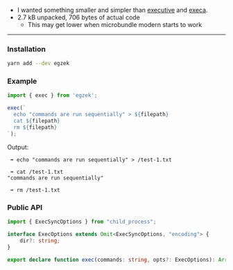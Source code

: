 - I wanted something smaller and simpler than [executive](https://www.npmjs.com/package/executive) and [execa](https://www.npmjs.com/package/execa).
- 2.7 kB unpacked, 706 bytes of actual code
  - This may get lower when microbundle modern starts to work

---

### Installation

```sh
yarn add --dev egzek
```

### Example

```ts
import { exec } from 'egzek';

exec(`
  echo "commands are run sequentially" > ${filepath}
  cat ${filepath}
  rm ${filepath}
`);
```

Output:
```
 ➡ echo "commands are run sequentially" > /test-1.txt 

 ➡ cat /test-1.txt 
"commands are run sequentially" 

 ➡ rm /test-1.txt 
```

### Public API

```ts
import { ExecSyncOptions } from "child_process";

interface ExecOptions extends Omit<ExecSyncOptions, "encoding"> {
    dir?: string;
}

export declare function exec(commands: string, opts?: ExecOptions): Array<string | undefined>;
```

